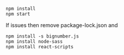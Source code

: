 ```
npm install
npm start
```
If issues then remove package-lock.json and 
```
npm install -s bignumber.js
npm install node-sass
npm install react-scripts
```
